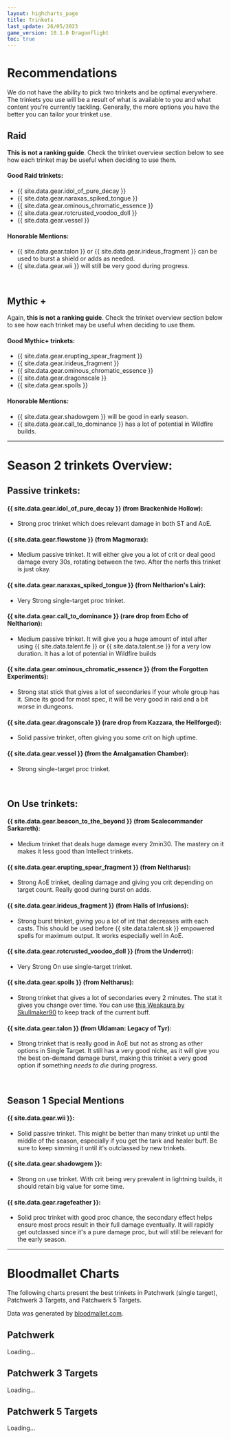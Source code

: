 ```yaml
---
layout: highcharts_page
title: Trinkets
last_update: 26/05/2023
game_version: 10.1.0 Dragonflight
toc: true
---
```


<script>
var whTooltips = {
    colorLinks: false,
    iconizeLinks: true,
    renameLinks: false,
    hide: {
    sellprice: true,
    ilvl: true,
    maxstack: true,
    dropchance: true,
    droppedby: false
    }
};
</script>

# Recommendations

We do not have the ability to pick two trinkets and be optimal everywhere. The trinkets you use will be a result of what is available to you and what content you're currently tackling. Generally, the more options you have the better you can tailor your trinket use.

## Raid

**This is not a ranking guide**. Check the trinket overview section below to see how each trinket may be useful when deciding to use them.

#### Good Raid trinkets:
* {{ site.data.gear.idol_of_pure_decay }}
* {{ site.data.gear.naraxas_spiked_tongue }}
* {{ site.data.gear.ominous_chromatic_essence }}
* {{ site.data.gear.rotcrusted_voodoo_doll }}
* {{ site.data.gear.vessel }}

#### Honorable Mentions:
* {{ site.data.gear.talon }} or {{ site.data.gear.irideus_fragment }} can be used to burst a shield or adds as needed.
* {{ site.data.gear.wii }} will still be very good during progress.

<br>

## Mythic +

Again, **this is not a ranking guide**. Check the trinket overview section below to see how each trinket may be useful when deciding to use them.

#### Good Mythic+ trinkets:
* {{ site.data.gear.erupting_spear_fragment }}
* {{ site.data.gear.irideus_fragment }}
* {{ site.data.gear.ominous_chromatic_essence }}
* {{ site.data.gear.dragonscale }}
* {{ site.data.gear.spoils }}

#### Honorable Mentions:
* {{ site.data.gear.shadowgem }} will be good in early season.
* {{ site.data.gear.call_to_dominance }} has a lot of potential in Wildfire builds.

<hr>

# Season 2 trinkets Overview:

## Passive trinkets:

#### {{ site.data.gear.idol_of_pure_decay }} (from Brackenhide Hollow):
* Strong proc trinket which does relevant damage in both ST and AoE.

#### {{ site.data.gear.flowstone }} (from Magmorax):
* Medium passive trinket. It will either give you a lot of crit or deal good damage every 30s, rotating between the two. After the nerfs this trinket is just okay.

#### {{ site.data.gear.naraxas_spiked_tongue }} (from Neltharion's Lair):
* Very Strong single-target proc trinket.

#### {{ site.data.gear.call_to_dominance }} (rare drop from Echo of Neltharion):
* Medium passive trinket. It will give you a huge amount of intel after using {{ site.data.talent.fe }} or {{ site.data.talent.se }} for a very low duration. It has a lot of potential in Wildfire builds

#### {{ site.data.gear.ominous_chromatic_essence }} (from the Forgotten Experiments):
* Strong stat stick that gives a lot of secondaries if your whole group has it. Since its good for most spec, it will be very good in raid and a bit worse in dungeons.

#### {{ site.data.gear.dragonscale }} (rare drop from Kazzara, the Hellforged):
* Solid passive trinket, often giving you some crit on high uptime.

#### {{ site.data.gear.vessel }} (from the Amalgamation Chamber):
* Strong single-target proc trinket.

<br>

## On Use trinkets:
#### {{ site.data.gear.beacon_to_the_beyond }} (from Scalecommander Sarkareth):
* Medium trinket that deals huge damage every 2min30. The mastery on it makes it less good than Intellect trinkets.

#### {{ site.data.gear.erupting_spear_fragment }} (from Neltharus):
* Strong AoE trinket, dealing damage and giving you crit depending on target count. Really good during burst on adds.

#### {{ site.data.gear.irideus_fragment }} (from Halls of Infusions):
* Strong burst trinket, giving you a lot of int that decreases with each casts. This should be used before {{ site.data.talent.sk }} empowered spells for maximum output. It works especially well in AoE.

#### {{ site.data.gear.rotcrusted_voodoo_doll }} (from the Underrot):
* Very Strong On use single-target trinket.

#### {{ site.data.gear.spoils }} (from Neltharus):
* Strong trinket that gives a lot of secondaries every 2 minutes. The stat it gives you change over time. You can use [this Weakaura by Skullmaker90](https://wago.io/xbF5jXjsf) to keep track of the current buff.

#### {{ site.data.gear.talon }} (from Uldaman: Legacy of Tyr):
* Strong trinket that is really good in AoE but not as strong as other options in Single Target. It still has a very good niche, as it will give you the best on-demand damage burst, making this trinket a very good option if something *needs to die* during progress.

<br>

## Season 1 Special Mentions
#### {{ site.data.gear.wii }}:
* Solid passive trinket. This might be better than many trinket up until the middle of the season, especially if you get the tank and healer buff. Be sure to keep simming it until it's outclassed by new trinkets.

#### {{ site.data.gear.shadowgem }}:
* Strong on use trinket. With crit being very prevalent in lightning builds, it should retain big value for some time.

#### {{ site.data.gear.ragefeather }}:
* Solid proc trinket with good proc chance, the secondary effect helps ensure most procs result in their full damage eventually. It will rapidly get outclassed since it's a pure damage proc, but will still be relevant for the early season.

<hr>

# Bloodmallet Charts
The following charts present the best trinkets in Patchwerk (single
target), Patchwerk 3 Targets, and Patchwerk 5 Targets.

Data was generated by [bloodmallet.com](https://bloodmallet.com).

## Patchwerk
<div id="bloodmallet_patchwerk" class="bloodmallet_chart" data-wow-class="shaman" data-wow-spec="elemental" data-font-color="#eee" data-background-color="#222" data-entries="15">Loading...</div>

## Patchwerk 3 Targets
<div id="bloodmallet_patchwerk3" class="bloodmallet_chart" data-wow-class="shaman" data-wow-spec="elemental" data-fight-style="castingpatchwerk3" data-font-color="#eee" data-background-color="#222" data-entries="15">Loading...</div>

## Patchwerk 5 Targets
<div id="bloodmallet_patchwerk5" class="bloodmallet_chart" data-wow-class="shaman" data-wow-spec="elemental" data-fight-style="castingpatchwerk5" data-font-color="#eee" data-background-color="#222" data-entries="15">Loading...</div>
